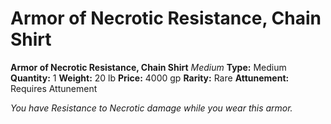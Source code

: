 # Armor of Necrotic Resistance, Chain Shirt

**Armor of Necrotic Resistance, Chain Shirt**
_Medium_
**Type:** Medium
**Quantity:** 1
**Weight:** 20 lb
**Price:** 4000 gp
**Rarity:** Rare
**Attunement:** Requires Attunement

*You have Resistance to Necrotic damage while you wear this armor.*